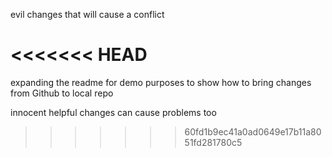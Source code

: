 evil changes that will cause a conflict


<<<<<<< HEAD
=======
expanding the readme for demo purposes to show how to bring changes from Github to local repo

innocent helpful changes can cause problems too
>>>>>>> 60fd1b9ec41a0ad0649e17b11a8051fd281780c5
